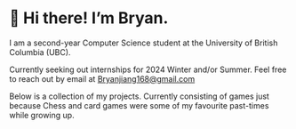 # 👋 Hi there! I’m Bryan. 

I am a second-year Computer Science student at the University of British Columbia (UBC).

Currently seeking out internships for 2024 Winter and/or Summer. Feel free to reach out by email at <Bryanjiang168@gmail.com>

Below is a collection of my projects. Currently consisting of games just because Chess and card games were some of my favourite past-times while growing up. 



